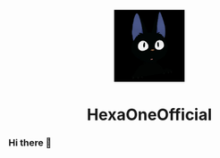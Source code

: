 <p align="center">
  <img width="25%" src="logo/custom/hexa.png"
</p>
<h1 align="center"><center>HexaOneOfficial</center></h1>

### Hi there 👋
